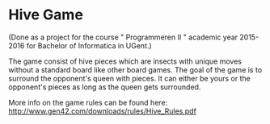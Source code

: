 # Hive Game
(Done as a project for the course " Programmeren II " academic year 2015-2016 for Bachelor of Informatica in UGent.)

The game consist of hive pieces which are insects with unique moves without a standard board like other board games.
The goal of the game is to surround the opponent's queen with pieces.
It can either be yours or the opponent's pieces as long as the queen gets surrounded.

More info on the game rules can be found here:
http://www.gen42.com/downloads/rules/Hive_Rules.pdf 
